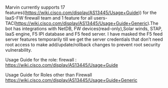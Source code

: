 Marvin currently supports 17 features((https://wiki.cisco.com/display/AS13445/Usage+Guide)) for the IaaS-FW firewall team and 1 feature for all users-TAC(https://wiki.cisco.com/display/AS13445/Usage+Guide+Generic).The bot has integrations with NetDB, FW devices(read-only),Solar winds, STAP, IaaS engine, F5 IPI database and F5 feed server. I have masked the F5 feed server features temporarily till we get the server credentials that don’t need root access to make add/update/rollback changes to prevent root security vulnerability.

Usage Guide for the role: firewall :
https://wiki.cisco.com/display/AS13445/Usage+Guide

Usage Guide for Roles other than Firewall
https://wiki.cisco.com/display/AS13445/Usage+Guide+Generic
